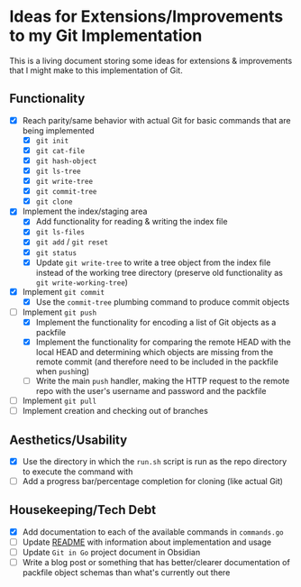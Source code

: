 # Ideas for Extensions/Improvements to my Git Implementation

This is a living document storing some ideas for extensions & improvements that I might make to this implementation of Git.

## Functionality

- [x] Reach parity/same behavior with actual Git for basic commands that are being implemented
  - [x] `git init`
  - [x] `git cat-file`
  - [x] `git hash-object`
  - [x] `git ls-tree`
  - [x] `git write-tree`
  - [x] `git commit-tree`
  - [x] `git clone`
- [x] Implement the index/staging area
  - [x] Add functionality for reading & writing the index file
  - [x] `git ls-files`
  - [x] `git add` / `git reset`
  - [x] `git status`
  - [x] Update `git write-tree` to write a tree object from the index file instead of the working tree directory (preserve old functionality as `git write-working-tree`)
- [x] Implement `git commit`
  - [x] Use the `commit-tree` plumbing command to produce commit objects
- [ ] Implement `git push`
  - [x] Implement the functionality for encoding a list of Git objects as a packfile
  - [x] Implement the functionality for comparing the remote HEAD with the local HEAD and determining which objects are missing from the remote commit (and therefore need to be included in the packfile when `push`ing)
  - [ ] Write the main `push` handler, making the HTTP request to the remote repo with the user's username and password and the packfile
- [ ] Implement `git pull`
- [ ] Implement creation and checking out of branches

## Aesthetics/Usability

- [x] Use the directory in which the `run.sh` script is run as the repo directory to execute the command with
- [ ] Add a progress bar/percentage completion for cloning (like actual Git)

## Housekeeping/Tech Debt

- [x] Add documentation to each of the available commands in `commands.go`
- [ ] Update [README](README.md) with information about implementation and usage
- [ ] Update `Git in Go` project document in Obsidian
- [ ] Write a blog post or something that has better/clearer documentation of packfile object schemas than what's currently out there
